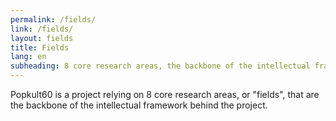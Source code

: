 ```yaml
---
permalink: /fields/
link: /fields/
layout: fields
title: Fields
lang: en
subheading: 8 core research areas, the backbone of the intellectual framework behind the project.
---
```


Popkult60 is a  project relying on 8 core research areas, or "fields", that are the backbone of the intellectual framework behind the project.

<!-- more -->
